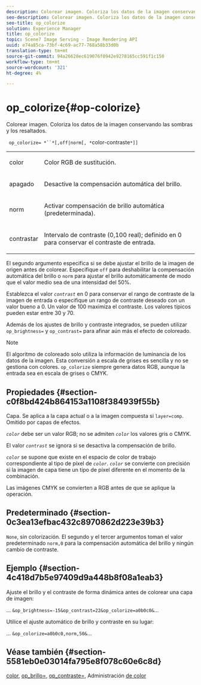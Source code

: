 ```yaml
---
description: Colorear imagen. Coloriza los datos de la imagen conservando las sombras y los resaltados.
seo-description: Colorear imagen. Coloriza los datos de la imagen conservando las sombras y los resaltados.
seo-title: op_colorize
solution: Experience Manager
title: op_colorize
topic: Scene7 Image Serving - Image Rendering API
uuid: e74a85ca-73bf-4c69-ac77-768a58b33d0b
translation-type: tm+mt
source-git-commit: 94a26628ec619076f0942e9278165cc591f1c150
workflow-type: tm+mt
source-wordcount: '321'
ht-degree: 4%

---
```



# op_colorize{#op-colorize}

Colorear imagen. Coloriza los datos de la imagen conservando las sombras y los resaltados.

` op_colorize= *``*[,off|norm[, *`color-contraste`*]]`

<table id="simpletable_768D6CDF3F734E7F89DC7AB2EAAC0C77"> 
 <tr class="strow"> 
  <td class="stentry"> <p> <span class="varname"> color </span> </p> </td> 
  <td class="stentry"> <p>Color RGB de sustitución. </p> </td> 
 </tr> 
 <tr class="strow"> 
  <td class="stentry"> <p> <span class="codeph"> apagado </span> </p> </td> 
  <td class="stentry"> <p>Desactive la compensación automática del brillo. </p> </td> 
 </tr> 
 <tr class="strow"> 
  <td class="stentry"> <p> <span class="codeph"> norm  </span> </p> </td> 
  <td class="stentry"> <p>Activar compensación de brillo automática (predeterminada). </p> </td> 
 </tr> 
 <tr class="strow"> 
  <td class="stentry"> <p> <span class="varname"> contrastar </span> </p> </td> 
  <td class="stentry"> <p>Intervalo de contraste (0,100 real); definido en 0 para conservar el contraste de entrada. </p> </td> 
 </tr> 
</table>

El segundo argumento especifica si se debe ajustar el brillo de la imagen de origen antes de colorear. Especifique `off` para deshabilitar la compensación automática del brillo o `norm` para ajustar el brillo automáticamente de modo que el valor medio sea de una intensidad del 50%.

Establezca el valor *`contrast`* en 0 para conservar el rango de contraste de la imagen de entrada o especifique un rango de contraste deseado con un valor bueno a 0. Un valor de 100 maximiza el contraste. Los valores típicos pueden estar entre 30 y 70.

Además de los ajustes de brillo y contraste integrados, se pueden utilizar `op_brightness=` y `op_contrast=` para afinar aún más el efecto de coloreado.

>[!NOTE]
>
>El algoritmo de coloreado solo utiliza la información de luminancia de los datos de la imagen. Esta conversión a escala de grises es sencilla y no se gestiona con colores. `op_colorize` siempre genera datos RGB, aunque la entrada sea en escala de grises o CMYK.

## Propiedades {#section-c0f8bd424b864153a1108f384939f55b}

Capa. Se aplica a la capa actual o a la imagen compuesta si `layer=comp`. Omitido por capas de efectos.

*`color`* debe ser un valor RGB; no se admiten  *`color`* los valores gris o CMYK.

El valor *`contrast`* se ignora si se desactiva la compensación de brillo.

*`color`* se supone que existe en el espacio de color de trabajo correspondiente al tipo de píxel de  *`color`*. *`color`* se convierte con precisión si la imagen de capa tiene un tipo de píxel diferente en el momento de la combinación.

Las imágenes CMYK se convierten a RGB antes de que se aplique la operación.

## Predeterminado {#section-0c3ea13efbac432c8970862d223e39b3}

`None`, sin colorización. El segundo y el tercer argumentos toman el valor predeterminado `norm,0` para la compensación automática del brillo y ningún cambio de contraste.

## Ejemplo {#section-4c418d7b5e97409d9a448b8f08a1eab3}

Ajuste el brillo y el contraste de forma dinámica antes de colorear una capa de imagen:

... `&op_brightness=-15&op_contrast=22&op_colorize=a0b0c0&`...

Utilice el ajuste automático de brillo y contraste en su lugar:

... `&op_colorize=a0b0c0,norm,50&`...

## Véase también {#section-5581eb0e03014fa795e8f078c60e6c8d}

[color](/help/aem-is-ir-api/is-api/http-ref/image-serving-api-ref/c-http-protocol-reference/c-data-types/r-is-http-color.md),  [op_brillo=](../../../../../is-api/http-ref/image-serving-api-ref/c-http-protocol-reference/c-command-reference/r-op-brightness.md#reference-edf79dc41ae5411c80bec3ee3731c58a),  [op_contraste=](../../../../../is-api/http-ref/image-serving-api-ref/c-http-protocol-reference/c-command-reference/r-op-contrast.md#reference-b26dfa9869fd43bebea0fbb8e9fe743d), Administración  [de color](../../../../../is-api/http-ref/image-serving-api-ref/c-http-protocol-reference/c-syntax-and-features/r-color-management.md#reference-c7e4a72d589145189f7e4bcb6b4544d7)
